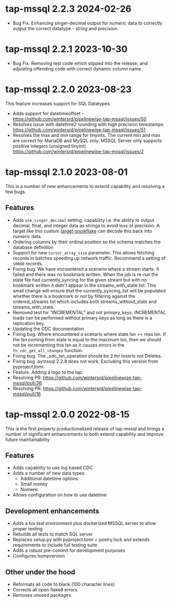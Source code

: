 # tap-mssql 2.2.3 2024-02-26

* Bug Fix. Enhancing singer-decimal output for numeric data to correctly output the correct datatype - string and precision.

# tap-mssql 2.2.1 2023-10-30

* Bug Fix. Removing test code which slipped into the release, and adjusting offending code with correct dynamic column name.

# tap-mssql 2.2.0 2023-08-23

This feature increases support for SQL Datatypes.

* Adds support for datetimeoffset - https://github.com/wintersrd/pipelinewise-tap-mssql/issues/50
* Resolves issue with datetime2 rounding with high precision timestamps https://github.com/wintersrd/pipelinewise-tap-mssql/issues/51
* Resolves the max and min range for tinyints. The current min and max are correct for MariaDB and MySQL only. MSSQL Server only supports
positive integers (unsigned tinyint). https://github.com/wintersrd/pipelinewise-tap-mssql/issues/2

# tap-mssql 2.1.0 2023-08-01

This is a number of new enhancements to extend capability and resolving a few bugs.

## Features
* Adds `use_singer_decimal` setting, capability i.e. the ability to output decimal, float, and integer data as strings to avoid loss of precision. A target like this custom [target-snowflake](https://github.com/mjsqu/pipelinewise-target-snowflake) can decode this back into numeric data.
* Ordering columns by their ordinal position so the schema matches the database definition
* Support for new `cursor_array_size` parameter. This allows fetching records in batches
speeding up network traffic. Recommend a setting of `10000` records.
* Fixing bug. We have encountered a scenario where a stream starts. It failed and there
 was no bookmark written.
When the job is re-run the state file had currently_syncing for the given stream but with
no bookmark written it didn't appear in the streams_with_state list. This small change will
ensure that the currently_syncing_list will be populated whether there is a bookmark or not
by filtering against the ordered_streams list which includes both streams_without_state and
streams_with_state.
* Removed test for "INCREMENTAL" and not primary_keys.
INCREMENTAL loads can be performed without primary keys as long as there
is a replication key.
* Updating the CDC documentation
* Fixing bug. Where encountered a scenario where state lsn == max lsn.
If the lsn coming from state is equal to the maximum lsn, then we should not be incrementing
this lsn as it causes errors in the `fn_cdc_get_all_changes` function.
* Fixing bug. The _sdc_lsn_operation should be 2 for Inserts not Deletes.
* Fixing bug. pymssql 2.2.8 does not work. Excluding this version from pyproject.toml.
* Feature. Adding a logo to the tap.
* Resolving PR: https://github.com/wintersrd/pipelinewise-tap-mssql/pull/36
* Resolving PR: https://github.com/wintersrd/pipelinewise-tap-mssql/pull/16

# tap-mssql 2.0.0 2022-08-15

This is the first properly productionalized release of tap-mssql and brings a number of significant enhancements to both extend capability and improve future maintainability

## Features
* Adds capability to use log based CDC
* Adds a number of new data types:
  * Additional datetime options
  * Small money
  * Numeric
* Allows configuration on how to use datetime 

## Development enhancements
* Adds a tox test environment plus dockerized MSSQL server to allow proper testing
* Rebuilds all tests to match SQL server
* Replaces setup.py with pyproject.toml + poetry.lock and extends requirements to include full testing suite
* Adds a robust pre-commit for development purposes
* Configures bumpversion

## Other under the hood
* Reformats all code to black (100 character lines)
* Corrects all open flake8 errors
* Removes unused packages

